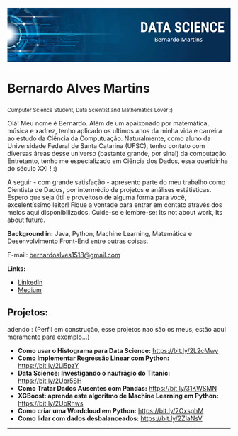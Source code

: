 

<p align="center">
  <img src="banner.png" >
</p>

# Bernardo Alves Martins
<sub>Cumputer Science Student, Data Scientist and Mathematics Lover :)</sub>

Olá! Meu nome é Bernardo. Além de um apaixonado por matemática, música e xadrez, tenho aplicado os ultimos anos da minha vida e carreira ao estudo da Ciência da Computuação. Naturalmente, como aluno da Universidade Federal de Santa Catarina (UFSC), tenho contato com diversas áreas desse universo (bastante grande, por sinal) da computação. Entretanto, tenho me especializado em Ciência dos Dados, essa queridinha do século XXI ! :) 

A seguir - com grande satisfação - apresento parte do meu trabalho como Cientista de Dados, por intermédio de projetos e análises estátisticas. Espero que seja útil e proveitoso de alguma forma para você, excelentíssimo leitor! Fique a vontade para entrar em contato através dos meios aqui disponibilizados. Cuide-se e lembre-se: Its not about work, Its about future.


**Background in:** Java, Python, Machine Learning, Matemática e Desenvolvimento Front-End entre outras coisas.

E-mail: bernardoalves1518@gmail.com

**Links:**
* [LinkedIn](https://www.linkedin.com/in/bernardo8768)
* [Medium](https://www.medium.com)


## Projetos:
adendo : (Perfil em construção, esse projetos nao são os meus, estão aqui meramente para exemplo...)

* **Como usar o Histograma para Data Science:** https://bit.ly/2L2cMwy
* **Como Implementar Regressão Linear com Python:** https://bit.ly/2Li5pzY
* **Data Science: Investigando o naufrágio do Titanic:** https://bit.ly/2Ubr5SH
* **Como Tratar Dados Ausentes com Pandas:** https://bit.ly/31KWSMN
* **XGBoost: aprenda este algoritmo de Machine Learning em Python:** https://bit.ly/2UbRhws
* **Como criar uma Wordcloud em Python:** https://bit.ly/2OxsphM
* **Como lidar com dados desbalanceados:** https://bit.ly/2ZlaNsV

---




